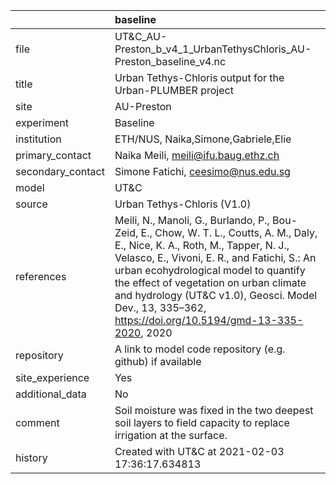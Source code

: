 |                   | baseline                                                                                                                                                                                                                                                                                                                                                                      |
|:------------------|:------------------------------------------------------------------------------------------------------------------------------------------------------------------------------------------------------------------------------------------------------------------------------------------------------------------------------------------------------------------------------|
| file              | UT&C_AU-Preston_b_v4_1_UrbanTethysChloris_AU-Preston_baseline_v4.nc                                                                                                                                                                                                                                                                                                           |
| title             | Urban Tethys-Chloris output for the Urban-PLUMBER project                                                                                                                                                                                                                                                                                                                     |
| site              | AU-Preston                                                                                                                                                                                                                                                                                                                                                                    |
| experiment        | Baseline                                                                                                                                                                                                                                                                                                                                                                      |
| institution       | ETH/NUS, Naika,Simone,Gabriele,Elie                                                                                                                                                                                                                                                                                                                                           |
| primary_contact   | Naika Meili, meili@ifu.baug.ethz.ch                                                                                                                                                                                                                                                                                                                                           |
| secondary_contact | Simone Fatichi, ceesimo@nus.edu.sg                                                                                                                                                                                                                                                                                                                                            |
| model             | UT&C                                                                                                                                                                                                                                                                                                                                                                          |
| source            | Urban Tethys-Chloris (V1.0)                                                                                                                                                                                                                                                                                                                                                   |
| references        | Meili, N., Manoli, G., Burlando, P., Bou-Zeid, E., Chow, W. T. L., Coutts, A. M., Daly, E., Nice, K. A., Roth, M., Tapper, N. J., Velasco, E., Vivoni, E. R., and Fatichi, S.: An urban ecohydrological model to quantify the effect of vegetation on urban climate and hydrology (UT&C v1.0), Geosci. Model Dev., 13, 335–362, https://doi.org/10.5194/gmd-13-335-2020, 2020 |
| repository        | A link to model code repository (e.g. github) if available                                                                                                                                                                                                                                                                                                                    |
| site_experience   | Yes                                                                                                                                                                                                                                                                                                                                                                           |
| additional_data   | No                                                                                                                                                                                                                                                                                                                                                                            |
| comment           | Soil moisture was fixed in the two deepest soil layers to field capacity to replace irrigation at the surface.                                                                                                                                                                                                                                                                |
| history           | Created with UT&C at 2021-02-03 17:36:17.634813                                                                                                                                                                                                                                                                                                                               |
